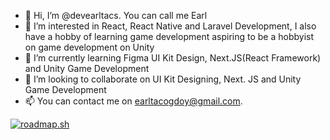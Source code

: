 - 👋 Hi, I’m @devearltacs. You can call me Earl
- 👀 I’m interested in React, React Native and Laravel Development, I also have a hobby of learning game development aspiring to be a hobbyist on game development on Unity
- 🌱 I’m currently learning Figma UI Kit Design, Next.JS(React Framework) and Unity Game Development
- 💞️ I’m looking to collaborate on UI Kit Designing, Next. JS and Unity Game Development
- 📫 You can contact me on earltacogdoy@gmail.com.

<!---
devearltacs/devearltacs is a ✨ special ✨ repository because its `README.md` (this file) appears on your GitHub profile.
You can click the Preview link to take a look at your changes.
--->

[![roadmap.sh](https://api.roadmap.sh/v1-badge/tall/652c2fd1f43a58c923d2b056?variant=dark)](https://roadmap.sh)

